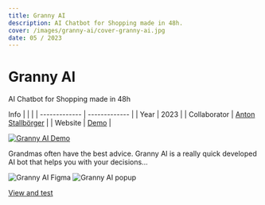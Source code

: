 ```yaml
---
title: Granny AI
description: AI Chatbot for Shopping made in 48h.
cover: /images/granny-ai/cover-granny-ai.jpg
date: 05 / 2023
---
```


<info-grid>
<div>

# Granny AI

AI Chatbot for Shopping made in 48h

</div>
<div>

Info
| | |
| ------------- | ------------- |
| Year | 2023 |
| Collaborator | [Anton Stallbörger](https://antonstallboerger.com) |
| Website | [Demo](https://granny-ai.vercel.app/) |

</div>
</info-grid>

[![Granny AI Demo](/images/granny-ai/cover-granny-ai.jpg)](HgsiSR1c7sk)

Grandmas often have the best advice. Granny AI is a really quick developed AI bot that helps you with your decisions...

<two-full-grid>

![Granny AI Figma](/images/granny-ai/granny_ai_figma.webp)
![Granny AI popup](/images/granny-ai/granny_ai_popup.webp)

</two-full-grid>

<project-links>

[View and test](https://granny-ai.vercel.app/)

</project-links>

